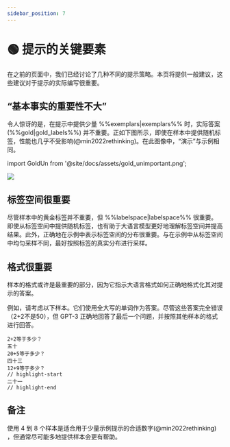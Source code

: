 ```yaml
---
sidebar_position: 7
---
```


# 🟢 提示的关键要素

在之前的页面中，我们已经讨论了几种不同的提示策略。本页将提供一般建议，这些建议对于提示的实际编写很重要。

## “基本事实的重要性不大”

令人惊讶的是，在提示中提供少量 %%exemplars|exemplars%% 时，实际答案 (%%gold|gold_labels%%) 并不重要。正如下图所示，即使在样本中提供随机标签，性能也几乎不受影响(@min2022rethinking)。在此图像中，“演示”与示例相同。

import GoldUn from '@site/docs/assets/gold_unimportant.png';

<div style={{textAlign: 'center'}}>
  <img src={GoldUn} style={{width: "750px"}} />
</div>

## 标签空间很重要

尽管样本中的黄金标签并不重要，但 %%labelspace|labelspace%% 很重要。即使从标签空间中提供随机标签，也有助于大语言模型更好地理解标签空间并提高结果。此外，正确地在示例中表示标签空间的分布很重要。与在示例中从标签空间中均匀采样不同，最好按照标签的真实分布进行采样。

## 格式很重要

样本的格式或许是最重要的部分，因为它指示大语言格式如何正确地格式化其对提示的答案。

例如，请考虑以下样本。它们使用全大写的单词作为答案。尽管这些答案完全错误（2+2不是50），但 GPT-3 正确地回答了最后一个问题，并按照其他样本的格式进行回答。

```text
2+2等于多少？ 
五十
20+5等于多少？
四十三
12+9等于多少？
// highlight-start
二十一
// highlight-end
```

## 备注

使用 4 到 8 个样本是适合用于少量示例提示的合适数字(@min2022rethinking) ，但通常尽可能多地提供样本会更有帮助。

[^labelspace]: See the [vocabulary reference](https://promptdev.ai/docs/vocabulary#labels) for more info.

